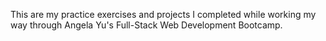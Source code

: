 This are my practice exercises and projects I completed while working my way through Angela Yu's Full-Stack Web Development Bootcamp. 
